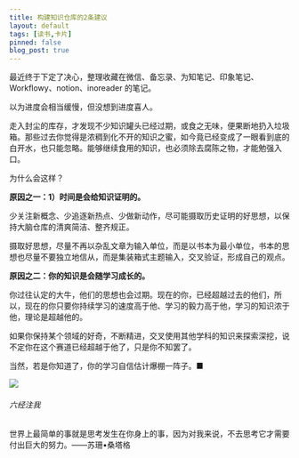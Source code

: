 ```yaml
---
title: 构建知识仓库的2条建议
layout: default
tags: [读书,卡片]
pinned: false
blog_post: true
---
```


最近终于下定了决心，整理收藏在微信、备忘录、为知笔记、印象笔记、Workflowy、notion、inoreader 的笔记。

以为进度会相当缓慢，但没想到进度喜人。

走入封尘的库存，才发现不少知识罐头已经过期，或食之无味，便果断地扔入垃圾箱。那些过去你觉得是浓稠到化不开的知识之蜜，如今竟已经变成了一眼看到底的白开水，也只能忽略。能够继续食用的知识，也必须除去腐陈之物，才能勉强入口。

为什么会这样？

**原因之一：1）时间是会给知识证明的。**

少关注新概念、少追逐新热点、少做新动作，尽可能摄取历史证明的好思想，以保持大脑仓库的清爽简洁、整齐规正。

摄取好思想，尽量不再以杂乱文章为输入单位，而是以书本为最小单位，书本的思想也尽量不要独立地信从，而是集装箱式主题输入，交叉验证，形成自己的观点。

**原因之二：你的知识是会随学习成长的。**

你过往认定的大牛，他们的思想也会过期。现在的你，已经超越过去的他们，所以，现在的你只要你持续学习的速度高于他、学习的毅力高于他，学习的知识浓于他，理论是超越他的。

如果你保持某个领域的好奇，不断精进，交叉使用其他学科的知识来探索深挖，说不定你在这个赛道已经超越于他了，只是你不知罢了。

当然，若是你知道了，你的学习自信估计爆棚一阵子。■

![](https://mmbiz.qpic.cn/mmbiz_png/HRoY0QT1Giaanibv7og6mdWvalKOpttsVicvPibiamFuU1WWvtK5svkDW9DVWKscTlbmlYcqtxP4tvBmF4rP9kEVuZA/0?wx_fmt=png)

###### 六经注我

世界上最简单的事就是思考发生在你身上的事，因为对我来说，不去思考它才需要付出巨大的努力。——苏珊•桑塔格

